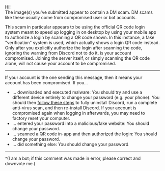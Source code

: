 Hi!  
The image(s) you've submitted appear to contain a DM scam. DM scams like these usually come from compromised user or bot accounts.   

This scam in particular appears to be using the official QR code login system meant to speed up logging in on desktop by using your mobile app to authorize a login by scanning a QR code shown. In this instance, a fake "verification" system is used, which actually shows a login QR code instead. Only after you explicitly authorize the login after scanning the code, ignoring the warning from Discord not to do it, is your account compromised. Joining the server itself, or simply scanning the QR code alone, will not cause your account to be compromised.

- - -

If your account is the one sending this message, then it means your account has been compromised. If you...

- ... downloaded and executed malware: You should try and use a different device entirely to change your password (e.g. your phone). You should then [follow these steps](https://support.discord.com/hc/articles/115004307527--Windows-Corrupt-Installation) to fully uninstall Discord, run a complete anti-virus scan, and then re-install Discord. If your account is compromised again when logging in afterwards, you may need to factory reset your computer.
- ... entered your password into a malicious/fake website: You should change your password. 
- ... scanned a QR code in-app and then authorized the login: You should change your password.
- ... did something else: You should change your password.

- - -

^(I am a bot; if this comment was made in error, please correct and downvote me.)